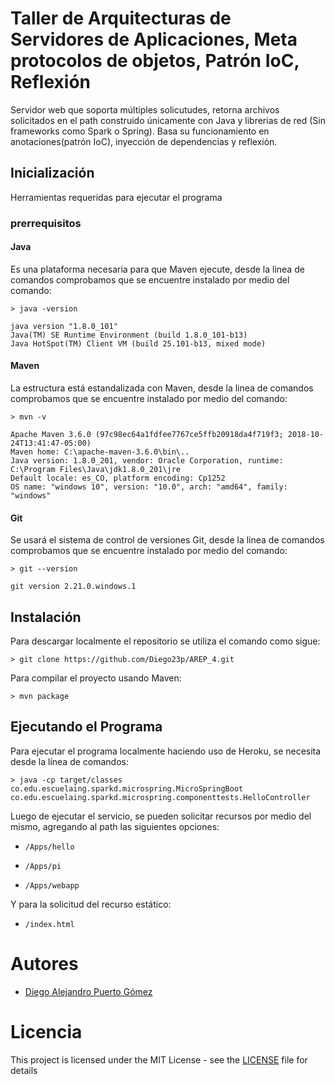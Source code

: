 # Taller de Arquitecturas de Servidores de Aplicaciones, Meta protocolos de objetos, Patrón IoC, Reflexión

Servidor web que soporta múltiples solicutudes, retorna archivos solicitados en el path construido únicamente con Java y librerias de red (Sin frameworks como Spark o Spring).
Basa su funcionamiento en anotaciones(patrón IoC), inyección de dependencias y reflexión.

## Inicialización

Herramientas requeridas para ejecutar el programa

### prerrequisitos

#### Java

Es una plataforma necesaria para que Maven ejecute, desde la linea de comandos comprobamos que se encuentre instalado por medio del comando:
```
> java -version

java version "1.8.0_101"
Java(TM) SE Runtime Environment (build 1.8.0_101-b13)
Java HotSpot(TM) Client VM (build 25.101-b13, mixed mode)
```

#### Maven

La estructura está estandalizada con Maven, desde la linea de comandos comprobamos que se encuentre instalado por medio del comando:
```
> mvn -v

Apache Maven 3.6.0 (97c98ec64a1fdfee7767ce5ffb20918da4f719f3; 2018-10-24T13:41:47-05:00)
Maven home: C:\apache-maven-3.6.0\bin\..
Java version: 1.8.0_201, vendor: Oracle Corporation, runtime: C:\Program Files\Java\jdk1.8.0_201\jre
Default locale: es_CO, platform encoding: Cp1252
OS name: "windows 10", version: "10.0", arch: "amd64", family: "windows"
```

#### Git

Se usará el sistema de control de versiones Git, desde la linea de comandos comprobamos que se encuentre instalado por medio del comando:
```
> git --version

git version 2.21.0.windows.1
```

## Instalación

Para descargar localmente el repositorio se utiliza el comando como sigue:
```
> git clone https://github.com/Diego23p/AREP_4.git
```

Para compilar el proyecto usando Maven:
```
> mvn package
```

## Ejecutando el Programa

Para ejecutar el programa localmente haciendo uso de Heroku, se necesita desde la línea de comandos:
```
> java -cp target/classes co.edu.escuelaing.sparkd.microspring.MicroSpringBoot co.edu.escuelaing.sparkd.microspring.componenttests.HelloController
```
Luego de ejecutar el servicio, se pueden solicitar recursos por medio del mismo, agregando al path las siguientes opciones:

* ```/Apps/hello```

* ```/Apps/pi```

* ```/Apps/webapp```

Y para la solicitud del recurso estático:

* ```/index.html```

# Autores

- [Diego Alejandro Puerto Gómez](https://github.com/Diego23p)

# Licencia

This project is licensed under the MIT License - see the [LICENSE](LICENSE) file for details
